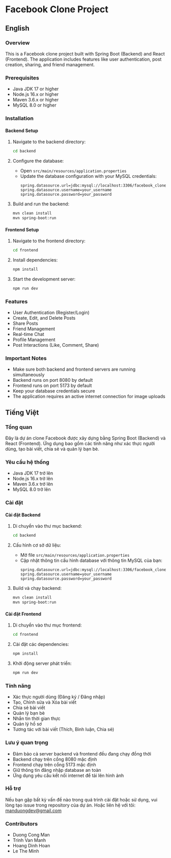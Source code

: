 # Facebook Clone Project

## English

### Overview

This is a Facebook clone project built with Spring Boot (Backend) and React (Frontend). The application includes features like user authentication, post creation, sharing, and friend management.

### Prerequisites

- Java JDK 17 or higher
- Node.js 16.x or higher
- Maven 3.6.x or higher
- MySQL 8.0 or higher

### Installation

#### Backend Setup

1. Navigate to the backend directory:

   ```bash
   cd backend
   ```

2. Configure the database:

   - Open `src/main/resources/application.properties`
   - Update the database configuration with your MySQL credentials:
     ```properties
     spring.datasource.url=jdbc:mysql://localhost:3306/facebook_clone
     spring.datasource.username=your_username
     spring.datasource.password=your_password
     ```

3. Build and run the backend:
   ```bash
   mvn clean install
   mvn spring-boot:run
   ```

#### Frontend Setup

1. Navigate to the frontend directory:

   ```bash
   cd frontend
   ```

2. Install dependencies:

   ```bash
   npm install
   ```

3. Start the development server:
   ```bash
   npm run dev
   ```

### Features

- User Authentication (Register/Login)
- Create, Edit, and Delete Posts
- Share Posts
- Friend Management
- Real-time Chat
- Profile Management
- Post Interactions (Like, Comment, Share)

### Important Notes

- Make sure both backend and frontend servers are running simultaneously
- Backend runs on port 8080 by default
- Frontend runs on port 5173 by default
- Keep your database credentials secure
- The application requires an active internet connection for image uploads

## Tiếng Việt

### Tổng quan

Đây là dự án clone Facebook được xây dựng bằng Spring Boot (Backend) và React (Frontend). Ứng dụng bao gồm các tính năng như xác thực người dùng, tạo bài viết, chia sẻ và quản lý bạn bè.

### Yêu cầu hệ thống

- Java JDK 17 trở lên
- Node.js 16.x trở lên
- Maven 3.6.x trở lên
- MySQL 8.0 trở lên

### Cài đặt

#### Cài đặt Backend

1. Di chuyển vào thư mục backend:

   ```bash
   cd backend
   ```

2. Cấu hình cơ sở dữ liệu:

   - Mở file `src/main/resources/application.properties`
   - Cập nhật thông tin cấu hình database với thông tin MySQL của bạn:
     ```properties
     spring.datasource.url=jdbc:mysql://localhost:3306/facebook_clone
     spring.datasource.username=your_username
     spring.datasource.password=your_password
     ```

3. Build và chạy backend:
   ```bash
   mvn clean install
   mvn spring-boot:run
   ```

#### Cài đặt Frontend

1. Di chuyển vào thư mục frontend:

   ```bash
   cd frontend
   ```

2. Cài đặt các dependencies:

   ```bash
   npm install
   ```

3. Khởi động server phát triển:
   ```bash
   npm run dev
   ```

### Tính năng

- Xác thực người dùng (Đăng ký / Đăng nhập)
- Tạo, Chỉnh sửa và Xóa bài viết
- Chia sẻ bài viết
- Quản lý bạn bè
- Nhắn tin thời gian thực
- Quản lý hồ sơ
- Tương tác với bài viết (Thích, Bình luận, Chia sẻ)

### Lưu ý quan trọng

- Đảm bảo cả server backend và frontend đều đang chạy đồng thời
- Backend chạy trên cổng 8080 mặc định
- Frontend chạy trên cổng 5173 mặc định
- Giữ thông tin đăng nhập database an toàn
- Ứng dụng yêu cầu kết nối internet để tải lên hình ảnh

### Hỗ trợ

Nếu bạn gặp bất kỳ vấn đề nào trong quá trình cài đặt hoặc sử dụng, vui lòng tạo issue trong repository của dự án.
Hoặc liên hệ với tôi: manduongdev@gmail.com

### Contributors

- Duong Cong Man
- Trinh Van Manh
- Hoang Dinh Hoan
- Le The Minh
